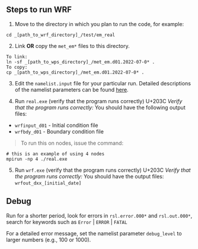 ## Steps to run WRF
1. Move to the directory in which you plan to run the code, for example:
```
cd _[path_to_wrf_directory]_/test/em_real
```

2. Link **OR** copy the `met_em*` files to this directory.
```
To link:
ln -sf _[path_to_wps_directory]_/met_em.d01.2022-07-0* .
To copy:
cp _[path_to_wps_directory]_/met_em.d01.2022-07-0* .
```
 
3. Edit the `namelist.input` file for your particular run. Detailed descriptions of the namelist parameters 
can be found [here](https://www2.mmm.ucar.edu/wrf/users/wrf_users_guide/build/html/namelist_variables.html).
 
4. Run `real.exe` (verify that the program runs correctly)
U+203C _Verify that the program runs correctly:_
You should have the following output files: 
* `wrfinput_d01` - Initial condition file
* `wrfbdy_d01` - Boundary condition file
> To run this on nodes, issue the command:
```
# this is an example of using 4 nodes
mpirun -np 4 ./real.exe
```

5. Run `wrf.exe` (verify that the program runs correctly)
U+203C _Verify that the program runs correctly:_
You should have the output files: `wrfout_dxx_[initial_date]`

## Debug
Run for a shorter period, look for errors in `rsl.error.000*` and `rsl.out.000*`, search for keywords such as 
`Error` | `ERROR` | `FATAL`

For a detailed error message, set the namelist parameter `debug_level` to larger numbers (e.g., 100 or 1000).
